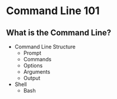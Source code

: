 # Command Line 101
## What is the Command Line?
- Command Line Structure
    - Prompt
    - Commands
    - Options
    - Arguments
    - Output
- Shell
    - Bash
